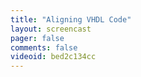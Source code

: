```yaml
---
title: "Aligning VHDL Code"
layout: screencast 
pager: false
comments: false
videoid: bed2c134cc
---
```

